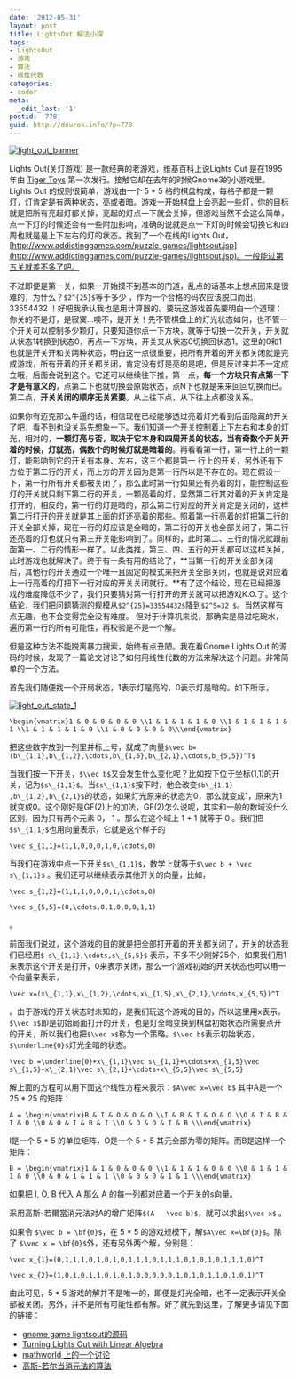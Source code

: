 ```yaml
---
date: '2012-05-31'
layout: post
title: LightsOut 解法小探
tags:
- LightsOut
- 游戏
- 算法
- 线性代数
categories:
- coder
meta:
  _edit_last: '1'
postid: '778'
guid: http://dourok.info/?p=778
---
```

[![]({{urls.media}}/wp-content/uploads/2012/05/light\_out\_banner.png "light\_out\_banner")]({{urls.media}}/wp-content/uploads/2012/05/light\_out\_banner.png)

Lights Out(关灯游戏) 是一款经典的老游戏，维基百科上说Lights Out
是在1995年由 [Tiger
Toys](https://en.wikipedia.org/wiki/Tiger_Toys "Tiger Toys") 第一次发行。接触它却在去年的时候Gnome3的小游戏里。Lights
Out 的规则很简单，游戏由一个 5 \* 5
格的棋盘构成，每格子都是一颗灯，灯肯定是有两种状态，亮或者暗。游戏一开始棋盘上会亮起一些灯，你的目标就是把所有亮起灯都关掉，亮起的灯点一下就会关掉，但游戏当然不会这么简单，点一下灯的时候还会有一些附加影响，准确的说就是点一下灯的时候会切换它和四周也就是是上下左右的灯的状态。找到了一个在线的Lights
Out，[http://www.addictinggames.com/puzzle-games/lightsout.jsp](http://www.addictinggames.com/puzzle-games/lightsout.jsp)。一般能过第五关就差不多了吧。

不过即便是第一关，如果一开始摸不到基本的门道，乱点的话基本上想点回来是很难的，为什么？`$2^{25}$`等于多少
，作为一个合格的码农应该脱口而出，33554432
！好吧我承认我也是用计算器的。要玩这游戏首先要明白一个道理：你关的不是灯，是寂寞…噢不，是开关！先不管棋盘上的灯光状态如何，也不管一个开关可以控制多少颗灯，只要知道你点一下方块，就等于切换一次开关，开关就从状态1转换到状态0，再点一下方块，开关又从状态0切换回状态1。这里的0和1也就是开关开和关两种状态，明白这一点很重要，把所有开着的开关都关闭就是完成游戏，所有开着的开关都关闭，肯定没有灯是亮的是吧，但是反过来并不一定成立哦，后面会说到这个。它还可以继续往下推，第一点，**每一个方块只有点第一下才是有意义的**，点第二下也就切换会原始状态，点N下也就是来来回回切换而已。第二点，**开关关闭的顺序无关紧要**。从上往下点，从下往上点都没关系。

如果你有迈克那么牛逼的话，相信现在已经能够透过亮着灯光看到后面隐藏的开关了吧，看不到也没关系先想象一下。我们知道一个开关控制着上下左右和本身的灯光，相对的，**一颗灯亮与否，取决于它本身和四周开关的状态，当有奇数个开关开着的时候，灯就亮，偶数个的时候灯就是暗着的**。再看看第一行，第一行上的一颗灯，能影响到它的开关有本身、左右，这三个都是第一
行上的开关，另外还有下方位于第二行的开关，而上方的开关因为是第一行所以是不存在的。现在假设一下，第一行所有开关都被关闭了，那么此时第一行如果还有亮着的灯，能控制这些灯的开关就只剩下第二行的开关，一颗亮着的灯，显然第二行其对着的开关肯定是打开的，相反的，第一行的灯是暗的，那么第二行对应的开关肯定是关闭的，这样第二行打开的开关就是其上面的灯还亮着的那些。照着第一行亮着的灯把第二行的开关全部关掉，现在一行的灯应该是全暗的，第二行的开关也全部关闭了，第二行还亮着的灯也就只有第三开关能影响到了。同样的，此时第二、三行的情况就跟前面第一、二行的情形一样了。以此类推，第三、四、五行的开关都可以这样关掉，此时游戏也就解决了。终于有一条有用的结论了，**当第一行的开关全部关闭后，其他行的开关通过一个唯一且固定的模式来把开关全部关闭，也就是说对应着上一行亮着的灯把下一行对应的开关关闭就行。**有了这个结论，现在已经把游戏的难度降低不少了，我们只要猜对第一行打开的开关就可以把游戏K.O.了。这个结论，我们把问题猜测的规模从`$2^{25}=33554432$`降到`$2^5=32 $`。当然这样有点无趣，也不会变得完全没有难度。
但对于计算机来说，那确实是易过吃碗水，遍历第一行的所有可能性，再校验是不是一个解。

但是这种方法不能脱离暴力搜索，始终有点丑陋。我在看Gnome Lights Out
的源码的时候，发现了一篇论文讨论了如何用线性代数的方法来解决这个问题。非常简单的一个方法。

首先我们随便找一个开局状态，1表示灯是亮的，0表示灯是暗的。如下所示，

[![]({{urls.media}}/wp-content/uploads/2012/05/light\_out\_state_1.png "light\_out\_state\_1")]({{urls.media}}/wp-content/uploads/2012/05/light\_out\_state_1.png)

```mathjax
\begin{vmatrix}1 & 0 & 0 & 0 & 0 \\1 & 1 & 1 & 1 & 0 \\1 & 1 & 1 & 1 & 1 \\1 & 1 & 1 & 1 & 0 \\1 & 0 & 0 & 0 & 0\\\end{vmatrix}
```

把这些数字放到一列里并标上号，就成了向量`$\vec b=(b\_{1,1},b\_{1,2},\cdots,b\_{1,5},b\_{2,1},\cdots,b_{5,5})^T$`

当我们按一下开关，`$\vec b$`又会发生什么变化呢？比如按下位于坐标(1,1)的开关，记为`$s\_{1,1}$`。当`$s\_{1,1}$`按下时，他会改变`$b\_{1,1} ,b\_{1,2},b\_{2,1}$`的状态，如果灯光原来的状态为0，那么就变成1，原来为1就变成0。这个刚好是GF(2)上的加法，GF(2)怎么说呢，其实和一般的数域没什么区别，因为只有两个元素
0， 1 。那么在这个域上 1 + 1 就等于 0
。我们把`$s\_{1,1}$`也用向量表示，它就是这个样子的

```mathjax
\vec s_{1,1}=(1,1,0,0,0,1,0,\cdots,0)
```

当我们在游戏中点一下开关`$s\_{1,1}$`，数学上就等于`$\vec b + \vec s\_{1,1}$`
。我们还可以继续表示其他开关的向量，比如，

```mathjax
\vec s_{1,2}=(1,1,1,0,0,0,1,\cdots,0)
```

```mathjax
\vec s_{5,5}=(0,\cdots,0,1,0,0,0,1,1)
```
。

前面我们说过，这个游戏的目的就是把全部打开着的开关都关闭了，开关的状态我们已经用`$ s\_{1,1},\cdots,s\_{5,5}$`
表示，不多不少刚好25个，如果我们用1来表示这个开关是打开，0来表示关闭，那么一个游戏初始的开关状态也可以用一个向量来表示，

```mathjax
\vec x=(x\_{1,1},x\_{1,2},\cdots,x\_{1,5},x\_{2,1},\cdots,x_{5,5})^T
```
。由于游戏的开关状态时未知的，是我们玩这个游戏的目的，所以这里用x表示。`$\vec x$`即是初始局面打开的开关，也是灯全暗变换到棋盘初始状态所需要点开的开关，所以我们也把`$\vec x$`称为一个策略。`$\vec b$`表示初始状态，`$\underline{0}$`灯光全暗的状态。

```mathjax
\vec b =\underline{0}+x\_{1,1}\vec s\_{1,1}+\cdots+x\_{1,5}\vec s\_{1,5}+x\_{2,1}\vec s\_{2,1}+\cdots+x\_{5,5}\vec s\_{5,5}
```

解上面的方程可以用下面这个线性方程来表示：`$A\vec x=\vec b$` 其中A是一个 25 \* 25
的矩阵：

```mathjax
A = \begin{vmatrix}B & I & O & O & O \\I & B & I & O & O \\O & I & B & I & O \\O & O & I & B & I \\O & O & O & I & B \\\end{vmatrix}
```

I是一个 5 \* 5 的单位矩阵，O是一个 5 \* 5
其元全部为零的矩阵。而B是这样一个矩阵：

```mathjax
B = \begin{vmatrix}1 & 1 & 0 & 0 & 0 \\1 & 1 & 1 & 0 & 0 \\0 & 1 & 1 & 1 & 0 \\0 & 0 & 1 & 1 & 1 \\0 & 0 & 0 & 1 & 1 \\\end{vmatrix}
```

如果把 I, O, B 代入 A 那么 A 的每一列都对应着一个开关的s向量。

采用高斯-若爾當消元法对A的增广矩阵`$(A   \vec b)$`，就可以求出`$\vec x$` 。

如果令 `$\vec b = \bf{0}$`，在 5 \* 5
的游戏规模下，解`$A\vec x=\bf{0}$`。除了 `$\vec x = \bf{0}$`外，还有另外两个解，分别是：

```mathjax
\vec x_{1}=(0,1,1,1,0,1,0,1,0,1,1,1,0,1,1,1,0,1,0,1,0,1,1,1,0)^T
```

```mathjax
\vec x_{2}=(1,0,1,0,1,1,0,1,0,1,0,0,0,0,0,1,0,1,0,1,1,0,1,0,1)^T
```

由此可见，5 \* 5
游戏的解并不是唯一的，即便是灯光全暗，也不一定表示开关全部被关闭。另外，并不是所有可能性都有解。好了就先到这里，了解更多请见下面的链接：

-   [gnome game
    lightsout的源码](http://git.gnome.org/browse/gnome-games/tree/lightsoff)
-   [Turning Lights Out with Linear
    Algebra](www.math.ksu.edu/~dmaldona/math551/lights_out.pdf)
-   [mathworld
    上的一个讨论](http://mathworld.wolfram.com/LightsOutPuzzle.html)
-   [高斯-若尔当消元法的算法](http://www.cnblogs.com/pegasus/archive/2011/07/31/2123195.html)
